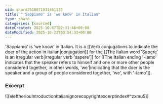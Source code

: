 ```yaml
---
uid: shard2510071031461130
title: "'Sappiamo' is 'we know' in Italian"
type: shard
categories: [sourced]
dateCreated: 2025-10-07T02:31:46+00:00
dateModified: 2025-10-22T03:54:33+00:00
---
```

'Sappiamo' is 'we know' in Italian. It is a [[Verb conjugations to indicate the doer of the action in Italian|conjugation]] for the [[The Italian word 'Sapere' is an irregular verb|irregular verb 'sapere']] for [[The Italian ending '-iamo' indicates that the speaker refers to himself and one or more other people considered together, in other words, 'we'|indicating that the doer is the speaker and a group of people considered together, 'we', with '-iamo']]. 

### Excerpt
![[eleftheriouIntroductionItalianignorecopyrightexcerptindex#^zxmu5]]